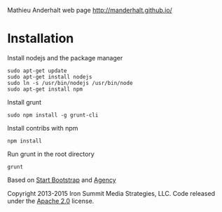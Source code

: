 Mathieu Anderhalt web page http://manderhalt.github.io/

# Installation
Install nodejs and the package manager
```
sudo apt-get update
sudo apt-get install nodejs
sudo ln -s /usr/bin/nodejs /usr/bin/node
sudo apt-get install npm
```

Install grunt
```
sudo npm install -g grunt-cli
```

Install contribs with npm
```
npm install
```

Run grunt in the root directory
```
grunt
```

Based on [Start Bootstrap](http://startbootstrap.com/) and [Agency](http://startbootstrap.com/template-overviews/agency/)

Copyright 2013-2015 Iron Summit Media Strategies, LLC. Code released under the [Apache 2.0](https://github.com/IronSummitMedia/startbootstrap-agency/blob/gh-pages/LICENSE) license.
